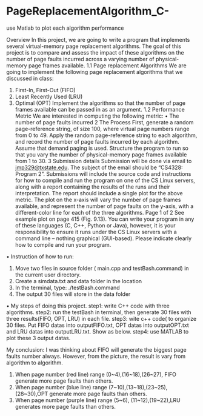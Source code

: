 # PageReplacementAlgorithm_C-
use Matlab to plot each algorithm performance




 Overview
In this project, we are going to write a program that implements several virtual-memory page replacement algorithms. The goal of this project is to compare and assess the impact of these algorithms on the number of page faults incurred across a varying number of physical-memory page frames available.
1.1 Page replacement Algorithms
We are going to implement the following page replacement algorithms that we discussed in class:
1. First-In, First-Out (FIFO)
2. Least Recently Used (LRU)
3. Optimal (OPT)
Implement the algorithms so that the number of page frames available can be passed in as an argument.
1.2 Performance Metric
We are interested in computing the following metric: • The number of page faults incurred
2 The Process
First, generate a random page-reference string, of size 100, where virtual page numbers range from 0 to 49. Apply the random page-reference string to each algorithm, and record the number of page faults incurred by each algorithm. Assume that demand paging is used. Structure the program to run so that you vary the number of physical-memory page frames available from 1 to 30.
3 Submission details
Submission will be done via email to jmp329@txstate.edu. The subject of the email should be “CS4328: Program 2”.
Submissions will include the source code and instructions for how to compile and run the program on one of the CS Linux servers, along with a report containing the results of the runs and their interpretation.
The report should include a single plot for the above metric. The plot on the x-axis will vary the number of page frames available, and represent the number of page faults on the y-axis, with a different-color line for each of the three algorithms.
Page 1 of 2
See example plot on page 415 (Fig. 9.13).
You can write your program in any of these languages (C, C++, Python or Java), however, it is your responsibility to ensure it runs under the CS Linux servers with a command line – nothing graphical (GUI-based). Please indicate clearly how to compile and run your program.


• Instruction of how to run:
1. Move two files in source folder ( main.cpp and testBash.command) in the current
user directory.
2. Create a simdata.txt and data folder in the location
3. In the terminal, type: ./testBash.command
4. The output 30 files will store in the data folder

• My steps of doing this project.
step1: write C++ code with three algorithms.
step2: run the testBash in terminal, then generate 30 files with three results(FIFO, OPT, LRU) in each file.
step3: wite c++ code( to organize 30 files. Put FIFO datas into outputFIFO.txt, OPT datas into outputOPT.txt and LRU datas into outputLRU.txt. Show as below.
step4: use MATLAB to plot these 3 output datas.
    

My conclusion: I was thinking about FIFO will generate the biggest page faults number always. However, from the picture, the result is vary from algorithm to algorithm.
1. When page number (red line) range (0~4),(16~18),(26~27), FIFO generate more page faults than others.
2. When page number (blue line) range (7~10),(13~18),(23~25),(28~30),OPT generate more page faults than others.
3. When page number (purple line) range (5~6), (11~12),(19~22),LRU generates more page faults than others.
